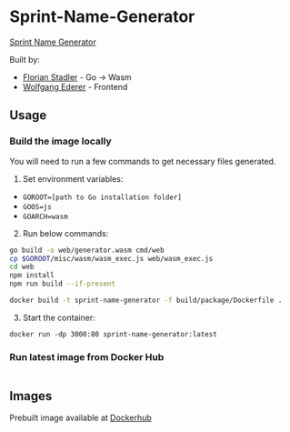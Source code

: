 # Sprint-Name-Generator
[Sprint Name Generator](https://sprintnamegenerator.com)

Built by: 
- [Florian Stadler](https://github.com/flostadler) - Go -> Wasm
- [Wolfgang Ederer](https://github.com/wederer) - Frontend

## Usage

### Build the image locally

You will need to run a few commands to get necessary files generated.

1. Set environment variables:

* `GOROOT=[path to Go installation folder]`
* `GOOS=js`
* `GOARCH=wasm`

2. Run below commands:

``` bash
go build -o web/generator.wasm cmd/web
cp $GOROOT/misc/wasm/wasm_exec.js web/wasm_exec.js
cd web
npm install
npm run build --if-present

docker build -t sprint-name-generator -f build/package/Dockerfile .
```

3. Start the container: 

`docker run -dp 3000:80 sprint-name-generator:latest`

### Run latest image from Docker Hub
``` bash

```

## Images

Prebuilt image available at [Dockerhub](https://hub.docker.com/r/flostadler/name-generator)
